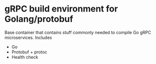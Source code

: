 # gRPC build environment for Golang/protobuf

Base container that contains stuff commonly needed to compile Go gRPC microservices.
Includes

- Go
- Protobuf + protoc
- Health check
